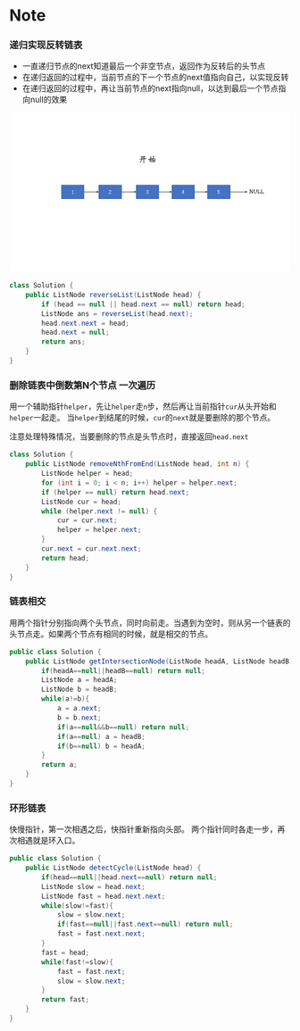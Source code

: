 # Note

### 递归实现反转链表

* 一直递归节点的next知道最后一个非空节点，返回作为反转后的头节点
* 在递归返回的过程中，当前节点的下一个节点的next值指向自己，以实现反转
* 在递归返回的过程中，再让当前节点的next指向null，以达到最后一个节点指向null的效果

![](resources/8951bc3b8b7eb4da2a46063c1bb96932e7a69910c0a93d973bd8aa5517e59fc8.gif)

````java
class Solution {
    public ListNode reverseList(ListNode head) {
        if (head == null || head.next == null) return head;
        ListNode ans = reverseList(head.next);
        head.next.next = head;
        head.next = null;
        return ans;
    }
}
````

### 删除链表中倒数第N个节点 一次遍历

用一个辅助指针`helper`，先让`helper`走`n`步，然后再让当前指针`cur`从头开始和`helper`一起走。 当`helper`到结尾的时候，`cur`的`next`就是要删除的那个节点。

注意处理特殊情况，当要删除的节点是头节点时，直接返回`head.next`

```java
class Solution {
    public ListNode removeNthFromEnd(ListNode head, int n) {
        ListNode helper = head;
        for (int i = 0; i < n; i++) helper = helper.next;
        if (helper == null) return head.next;
        ListNode cur = head;
        while (helper.next != null) {
            cur = cur.next;
            helper = helper.next;
        }
        cur.next = cur.next.next;
        return head;
    }
}
```

### 链表相交

用两个指针分别指向两个头节点，同时向前走。当遇到为空时，则从另一个链表的头节点走。如果两个节点有相同的时候，就是相交的节点。

```java
public class Solution {
    public ListNode getIntersectionNode(ListNode headA, ListNode headB) {
        if(headA==null||headB==null) return null;
        ListNode a = headA;
        ListNode b = headB;
        while(a!=b){
            a = a.next;
            b = b.next;
            if(a==null&&b==null) return null;
            if(a==null) a = headB;
            if(b==null) b = headA;
        }
        return a;
    }
}
```

### 环形链表

快慢指针，第一次相遇之后，快指针重新指向头部。
两个指针同时各走一步，再次相遇就是环入口。

```java
public class Solution {
    public ListNode detectCycle(ListNode head) {
        if(head==null||head.next==null) return null;
        ListNode slow = head.next;
        ListNode fast = head.next.next;
        while(slow!=fast){
            slow = slow.next;
            if(fast==null||fast.next==null) return null;
            fast = fast.next.next;
        }
        fast = head;
        while(fast!=slow){
            fast = fast.next;
            slow = slow.next;
        }
        return fast;
    }
}
```


